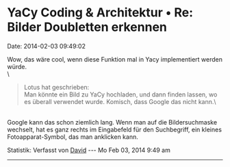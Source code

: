 YaCy Coding & Architektur • Re: Bilder Doubletten erkennen
==========================================================

Date: 2014-02-03 09:49:02

Wow, das wäre cool, wenn diese Funktion mal in Yacy implementiert werden
würde.\
\

> <div>
>
> Lotus hat geschrieben:\
> Man könnte ein Bild zu YaCy hochladen, und dann finden lassen, wo es
> überall verwendet wurde. Komisch, dass Google das nicht kann.\
>
> </div>

\
Google kann das schon ziemlich lang. Wenn man auf die Bildersuchmaske
wechselt, hat es ganz rechts im Eingabefeld für den Suchbegriff, ein
kleines Fotoapparat-Symbol, das man anklicken kann.

Statistik: Verfasst von
[David](http://forum.yacy-websuche.de/memberlist.php?mode=viewprofile&u=8887)
--- Mo Feb 03, 2014 9:49 am

------------------------------------------------------------------------
